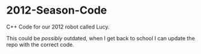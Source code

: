 2012-Season-Code
================

C++ Code for our 2012 robot called Lucy.

This could be *possibly* outdated, when I get back to school I can update the repo with the correct code. 

